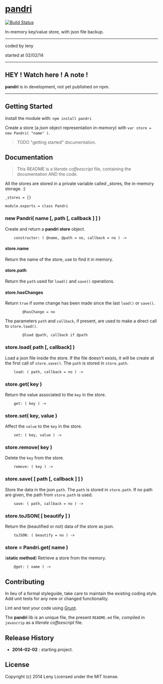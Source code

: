 # [pandri](http://github.com/leny/pandri)

[![Build Status](https://secure.travis-ci.org/Leny/pandri.png?branch=master)](http://travis-ci.org/Leny/pandri)

In-memory key/value store, with json file backup.

* * *

coded by leny

started at 02/02/14

* * *

## HEY ! Watch here ! A note !

**pandri** is in development, not yet published on npm.

* * *

## Getting Started

Install the module with: `npm install pandri`

Create a store (a *json* object representation *in-memory*) with `var store = new Pandri( "name" )`.

> TODO "getting started" documentation.

## Documentation

> This README is a *literate coffeescript* file, containing the documentation AND the code.

All the stores are stored in a private variable called _stores, the in-memory storage. :)

    _stores = {}

    module.exports = class Pandri

### new Pandri( name [, path [, callback ] ] )

Create and return a **pandri store** object.

        constructor: ( @name, @path = no, callback = no ) ->

#### store.name

Return the name of the store, use to find it in memory.

#### store.path

Return the `path` used for `load()` and `save()` operations.

#### store.hasChanges

Return `true` if some change has been made since the last `load()` or `save()`.

            @hasChange = no

The parameters `path` and `callback`, if present, are used to make a direct call to `store.load()`.

            @load @path, callback if @path

### store.load( path [, callback] )

Load a json file inside the store. If the file doesn't exists, it will be create at the first call of `store.save()`. The `path` is stored in `store.path`.

        load: ( path, callback = no ) ->

### store.get( key )

Return the value associated to the `key` in the store.

        get: ( key ) ->

### store.set( key, value )

Affect the `value` to the `key` in the store.

        set: ( key, value ) ->

### store.remove( key )

Delete the `key` from the store.

        remove: ( key ) ->

### store.save( [ path [, callback ] ] )

Store the data in the json `path`. The `path` is stored in `store.path`. If no path are given, the path from `store.path` is used.

        save: ( path, callback = no ) ->

### store.toJSON( [ beautify ] )

Return the (beautified or not) data of the store as json.

        toJSON: ( beautify = no ) ->

### store = Pandri.get( name )

(**static method**) Retrieve a store from the memory.

        @get: ( name ) ->

## Contributing

In lieu of a formal styleguide, take care to maintain the existing coding style. Add unit tests for any new or changed functionality.

Lint and test your code using [Grunt](http://gruntjs.com/).

The **pandri** lib is an unique file, the present `README.md` file, compiled in `javascrip` as a *literate coffeescript* file. 

## Release History

* **2014-02-02** : starting project.

## License
Copyright (c) 2014 Leny
Licensed under the MIT license.
